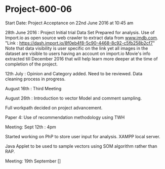 # Project-600-06
Start Date: Project Acceptance on 22nd June 2016 at 10:45 am 

28th June 2016 : Project Initial trial Data Set Prepared for analysis. Use of Import.io as open source web crawler to extract data from www.imdb.com. "Link : https://dash.import.io/8f0eb4f8-5c90-4468-8c92-c5fb258b2cf7" Note that data visibility is user specific on the link yet all images in the dataset are visible to users having an account on import.io 
Movie's info extracted till December 2016 that will help learn more deeper at the time of completion of the project. 

12th July : Opinion and Category added. Need to be reviewed. Data cleaning process in progress.

August 16th : Third Meeting

August 26th : Introduction to vector Model and comment sampling.

Full workpath decided on project advancement.

Paper 4: Use of recommendation methodology using TWH

Meeting: Sept 12th : 4pm

Started working on PhP to store user input for analysis. XAMPP local server.

Java Applet to be used to sample vectors using SOM algorithm rather than RAP.

Meeting: 19th September [\]



